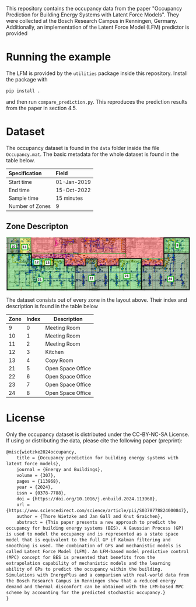 This repository contains the occupancy data from the paper 
"Occupancy Prediction for Building Energy Systems with Latent Force Models". They were
collected at the Bosch Research Campus in Renningen, Germany. Additionally, an 
implementation of the Latent Force Model (LFM) predictor is provided

# Running the example
The LFM is provided by the `utilities` package inside this repository. Install the 
package with
```
pip install .
```
and then run `compare_prediction.py`. This reproduces the prediction results from the 
paper in section 4.5.

# Dataset
The occupancy dataset is found in the `data` folder inside the file `Occupancy.mat`.
The basic metadata for the whole dataset is found in the table below.

| Specification   | Field       |
|:----------------|:------------|
| Start time      | 01-Jan-2019 |
| End time        | 15-Oct-2022 |
| Sample time     | 15 minutes  |
| Number of Zones | 9           |

## Zone Descripton

![Zone layout of the building at Bosch](/data/Rng111zoning.png)

The dataset consists out of every zone in the layout above. Their index and 
description is found in the table below

| Zone | Index | Description       |
|:-----|:------|-------------------|
| 9    | 0     | Meeting Room      |
| 10   | 1     | Meeting Room      |
| 11   | 2     | Meeting Room      |
| 12   | 3     | Kitchen           |
| 13   | 4     | Copy Room         |
| 21   | 5     | Open Space Office |
| 22   | 6     | Open Space Office |
| 23   | 7     | Open Space Office |
| 24   | 8     | Open Space Office |

# License

Only the occupancy dataset is distributed under the CC-BY-NC-SA License. If using or 
distributing the data, please cite the following paper (preprint):

```
@misc{wietzke2024occupancy,
    title = {Occupancy prediction for building energy systems with latent force models},
    journal = {Energy and Buildings},
    volume = {307},
    pages = {113968},
    year = {2024},
    issn = {0378-7788},
    doi = {https://doi.org/10.1016/j.enbuild.2024.113968},
    url = {https://www.sciencedirect.com/science/article/pii/S0378778824000847},
    author = {Thore Wietzke and Jan Gall and Knut Graichen},
    abstract = {This paper presents a new approach to predict the occupancy for building energy systems (BES). A Gaussian Process (GP) is used to model the occupancy and is represented as a state space model that is equivalent to the full GP if Kalman filtering and smoothing is used. The combination of GPs and mechanistic models is called Latent Force Model (LFM). An LFM-based model predictive control (MPC) concept for BES is presented that benefits from the extrapolation capability of mechanistic models and the learning ability of GPs to predict the occupancy within the building. Simulations with EnergyPlus and a comparison with real-world data from the Bosch Research Campus in Renningen show that a reduced energy demand and thermal discomfort can be obtained with the LFM-based MPC scheme by accounting for the predicted stochastic occupancy.}
}
```
